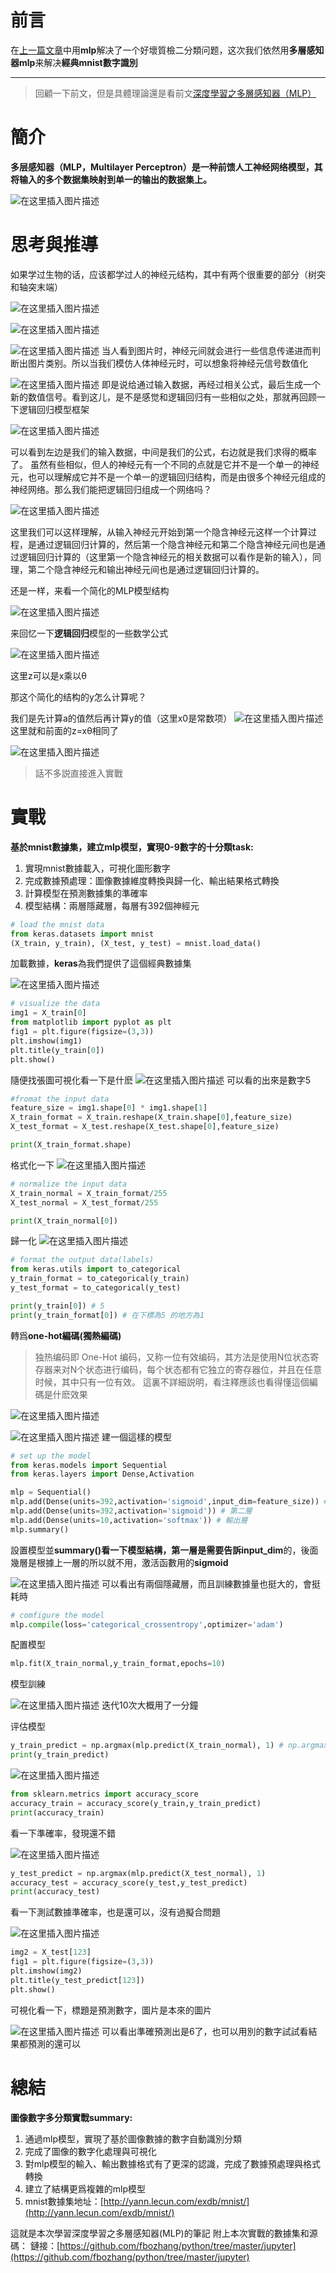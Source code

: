 

# 前言
在[上一篇文章](https://blog.csdn.net/m0_69082030/article/details/129570233?spm=1001.2014.3001.5502)中用**mlp**解决了一个好壞質檢二分類问题，这次我们依然用**多層感知器mlp**来解决**經典mnist數字識別**


---
> 回顧一下前文，但是具體理論還是看前文[深度學習之多層感知器（MLP）](https://blog.csdn.net/m0_69082030/article/details/129570233?spm=1001.2014.3001.5502)


# 簡介
**多层感知器（MLP，Multilayer Perceptron）是一种前馈人工神经网络模型，其将输入的多个数据集映射到单一的输出的数据集上。**




![在这里插入图片描述](https://i-blog.csdnimg.cn/blog_migrate/274c631eaa64b8bd5e3719b02834b463.png)

# 思考與推導

如果学过生物的话，应该都学过人的神经元结构，其中有两个很重要的部分（树突和轴突末端）

![在这里插入图片描述](https://i-blog.csdnimg.cn/blog_migrate/a2106542270f9dee02ad748bd1afda4a.png)

![在这里插入图片描述](https://i-blog.csdnimg.cn/blog_migrate/e3f24b1b4a916d1c7774e3624ab4dcd2.png)

![在这里插入图片描述](https://i-blog.csdnimg.cn/blog_migrate/5f54fd7ebfd9de6b0c7b4c59aa99e971.png)
当人看到图片时，神经元间就会进行一些信息传递进而判断出图片类别。所以当我们模仿人体神经元时，可以想象将神经元信号数值化

![在这里插入图片描述](https://i-blog.csdnimg.cn/blog_migrate/5fd7409ce891a298879ba85a5b368eed.png)
即是说给通过输入数据，再经过相关公式，最后生成一个新的数值信号。看到这儿，是不是感觉和逻辑回归有一些相似之处，那就再回顾一下逻辑回归模型框架

![在这里插入图片描述](https://i-blog.csdnimg.cn/blog_migrate/83bee49c057186718cacfbd4c3a80275.png)


可以看到左边是我们的输入数据，中间是我们的公式，右边就是我们求得的概率了。
虽然有些相似，但人的神经元有一个不同的点就是它并不是一个单一的神经元，也可以理解成它并不是一个单一的逻辑回归结构，而是由很多个神经元组成的神经网络。那么我们能把逻辑回归组成一个网络吗？

![在这里插入图片描述](https://i-blog.csdnimg.cn/blog_migrate/2272befb87b1b7e428eba4d48b03abf3.png)


这里我们可以这样理解，从输入神经元开始到第一个隐含神经元这样一个计算过程，是通过逻辑回归计算的，然后第一个隐含神经元和第二个隐含神经元间也是通过逻辑回归计算的（这里第一个隐含神经元的相关数据可以看作是新的输入），同理，第二个隐含神经元和输出神经元间也是通过逻辑回归计算的。

还是一样，来看一个简化的MLP模型结构

![在这里插入图片描述](https://i-blog.csdnimg.cn/blog_migrate/88f0b86f360faebced55e6b016dffaba.png)

来回忆一下**逻辑回归**模型的一些数学公式

![在这里插入图片描述](https://i-blog.csdnimg.cn/blog_migrate/3744d48fb3af00fcab6ecc2b81d4b744.png)


这里z可以是x乘以θ

那这个简化的结构的y怎么计算呢？

我们是先计算a的值然后再计算y的值（这里x0是常数项）
![在这里插入图片描述](https://i-blog.csdnimg.cn/blog_migrate/491a49bb17acc67525f8ef4737445c7f.png)
这里就和前面的z=xθ相同了

![在这里插入图片描述](https://i-blog.csdnimg.cn/blog_migrate/e56a9809160fee21aa5ab539cb69af87.png)


>話不多説直接進入實戰

# 實戰

**基於mnist數據集，建立mlp模型，實現0-9數字的十分類task:**
1. 實現mnist數據載入，可視化圖形數字
1. 完成數據預處理：圖像數據維度轉換與歸一化、輸出結果格式轉換
1. 計算模型在預測數據集的準確率
1. 模型結構：兩層隱藏層，每層有392個神經元

```python
# load the mnist data
from keras.datasets import mnist
(X_train, y_train), (X_test, y_test) = mnist.load_data()
```
加載數據，**keras**為我們提供了這個經典數據集

![在这里插入图片描述](https://i-blog.csdnimg.cn/blog_migrate/70859102ecc26c3f1afca26c255b5d27.png)

```python
# visualize the data
img1 = X_train[0]
from matplotlib import pyplot as plt
fig1 = plt.figure(figsize=(3,3))
plt.imshow(img1)
plt.title(y_train[0])
plt.show()
```
隨便找張圖可視化看一下是什麽
![在这里插入图片描述](https://i-blog.csdnimg.cn/blog_migrate/f6cc7adff63f53d5b3ae20733a05c9d4.png)
可以看的出來是數字5

```python
#fromat the input data
feature_size = img1.shape[0] * img1.shape[1]
X_train_format = X_train.reshape(X_train.shape[0],feature_size)
X_test_format = X_test.reshape(X_test.shape[0],feature_size)

print(X_train_format.shape)
```
格式化一下
![在这里插入图片描述](https://i-blog.csdnimg.cn/blog_migrate/3b85aa96180026a159e7ccd7fffe3b05.png)

```python
# normalize the input data
X_train_normal = X_train_format/255
X_test_normal = X_test_format/255

print(X_train_normal[0])
```
歸一化
![在这里插入图片描述](https://i-blog.csdnimg.cn/blog_migrate/e8d636187f52838613366fe5cd47f61d.png)


```python
# format the output data(labels)
from keras.utils import to_categorical
y_train_format = to_categorical(y_train)
y_test_format = to_categorical(y_test)

print(y_train[0]) # 5
print(y_train_format[0]) # 在下標為5 的地方為1
```
轉爲**one-hot編碼(獨熱編碼)** 
> 独热编码即 One-Hot 编码，又称一位有效编码，其方法是使用N位状态寄存器来对N个状态进行编码，每个状态都有它独立的寄存器位，并且在任意时候，其中只有一位有效。
> 這裏不詳細説明，看注釋應該也看得懂這個編碼是什麽效果
> 
![在这里插入图片描述](https://i-blog.csdnimg.cn/blog_migrate/2c75255d663b1be08e5e2da4ea079dc4.png)


![在这里插入图片描述](https://i-blog.csdnimg.cn/blog_migrate/8d9586bc1ea8ed7bf51f4ef60bf71d28.png)
建一個這樣的模型

```python
# set up the model
from keras.models import Sequential
from keras.layers import Dense,Activation

mlp = Sequential()
mlp.add(Dense(units=392,activation='sigmoid',input_dim=feature_size)) # 第一層
mlp.add(Dense(units=392,activation='sigmoid')) # 第二層
mlp.add(Dense(units=10,activation='softmax')) # 輸出層
mlp.summary()
```

設置模型並**summary()**看一下模型結構，第一層是需要告訴**input_dim**的，後面幾層是根據上一層的所以就不用，激活函數用的**sigmoid**

![在这里插入图片描述](https://i-blog.csdnimg.cn/blog_migrate/44a367ab08a83a81c02d1bdad06770b6.png)
可以看出有兩個隱藏層，而且訓練數據量也挺大的，會挺耗時


```python
# comfigure the model
mlp.compile(loss='categorical_crossentropy',optimizer='adam')
```
配置模型

```python
mlp.fit(X_train_normal,y_train_format,epochs=10)
```
模型訓練

![在这里插入图片描述](https://i-blog.csdnimg.cn/blog_migrate/b8e76350dbe0eba89fd91349d22c6f07.png)
迭代10次大概用了一分鐘


评估模型

```python
y_train_predict = np.argmax(mlp.predict(X_train_normal), 1) # np.argmax()獲取對應整數, [5 0 4 ... 5 6 8]
print(y_train_predict)
```

![在这里插入图片描述](https://i-blog.csdnimg.cn/blog_migrate/0b3eeefbc1fdfff39203164cc8a034a2.png)

```python
from sklearn.metrics import accuracy_score
accuracy_train = accuracy_score(y_train,y_train_predict)
print(accuracy_train)
```
看一下準確率，發現還不錯

![在这里插入图片描述](https://i-blog.csdnimg.cn/blog_migrate/2f56f19b46e35ac7612c96b6c8e36f10.png)

```python
y_test_predict = np.argmax(mlp.predict(X_test_normal), 1)
accuracy_test = accuracy_score(y_test,y_test_predict)
print(accuracy_test)
```
看一下測試數據準確率，也是還可以，沒有過擬合問題

![在这里插入图片描述](https://i-blog.csdnimg.cn/blog_migrate/38b8f3cfe766cae96ee5dd1078486d23.png)

```python
img2 = X_test[123]
fig1 = plt.figure(figsize=(3,3))
plt.imshow(img2)
plt.title(y_test_predict[123])
plt.show()
```
可視化看一下，標題是預測數字，圖片是本來的圖片

![在这里插入图片描述](https://i-blog.csdnimg.cn/blog_migrate/8dc0e5398a6d961e830fe430ad683cc0.png)
可以看出準確預測出是6了，也可以用別的數字試試看結果都預測的還可以





# 總結
**圖像數字多分類實戰summary:**
1. 通過mlp模型，實現了基於圖像數據的數字自動識別分類
2. 完成了圖像的數字化處理與可視化
1. 對mlp模型的輸入、輸出數據格式有了更深的認識，完成了數據預處理與格式轉換
1. 建立了結構更爲複雜的mlp模型
1. mnist數據集地址：[http://yann.lecun.com/exdb/mnist/](http://yann.lecun.com/exdb/mnist/)




這就是本次學習深度學習之多層感知器(MLP)的筆記
附上本次實戰的數據集和源碼：
鏈接：[https://github.com/fbozhang/python/tree/master/jupyter](https://github.com/fbozhang/python/tree/master/jupyter)

